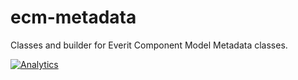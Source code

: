 ecm-metadata
============

Classes and builder for Everit Component Model Metadata classes.

[![Analytics](https://ga-beacon.appspot.com/UA-15041869-4/everit-org/ecm-metadata)](https://github.com/igrigorik/ga-beacon)
